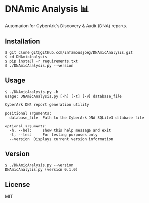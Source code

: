 # DNAmic Analysis :bar_chart:

Automation for CyberArk's Discovery & Audit (DNA) reports.

## Installation

```shell
$ git clone git@github.com/infamousjoeg/DNAmicAnalysis.git
$ cd DNAmicAnalysis
$ pip install -r requirements.txt
$ ./DNAmicAnalysis.py --version
```

## Usage

```shell
$ ./DNAmicAnalysis.py -h
usage: DNAmicAnalysis.py [-h] [-t] [-v] database_file

CyberArk DNA report generation utility

positional arguments:
  database_file  Path to the CyberArk DNA SQLite3 database file

optional arguments:
  -h, --help     show this help message and exit
  -t, --test     For testing purposes only
  --version  Displays current version information
```

## Version

```shell
$ ./DNAmicAnalysis.py --version
DNAmicAnalysis.py (version 0.1.0)
```

## License

MIT